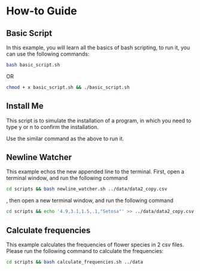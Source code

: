 # How-to Guide

## Basic Script

In this example, you will learn all the basics of bash scripting,
to run it, you can use the following commands:

```bash
bash basic_script.sh
```

OR

```bash
chmod + x basic_script.sh && ./basic_script.sh
```

## Install Me

This script is to simulate the installation of a program, in which you need
to type y or n to confirm the installation.

Use the similar command as the above to run it.

## Newline Watcher

This example echos the new appended line to the terminal.
First, open a terminal window, and run the following command

```bash
cd scripts && bash newline_watcher.sh ../data/data2_copy.csv
```

, then open a new terminal window, and run the following command

```bash
cd scripts && echo '4.9,3.1,1.5,.1,"Setosa"' >> ../data/data2_copy.csv
```

## Calculate frequencies

This example calculates the frequencies of flower species in 2 csv files.
Please run the following command to calculate the frequencies:

```bash
cd scripts && bash calculate_frequencies.sh ../data
```

